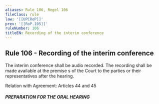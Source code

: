 ```yaml
---
aliases: Rule 106, Regel 106
fileClass: rule
law: '[[UPCRoP]]'
prev: '[[RoP.105]]'
ruleNumber: 106
titleEN: Recording of the interim conference
---
```


## Rule 106 - Recording of the interim conference

The interim conference shall be audio recorded. The recording shall be made available at the premise s of the Court to the parties or their representatives after the hearing.  

Relation with Agreement: Articles 44 and 45  


##### PREPARATION FOR THE ORAL HEARING